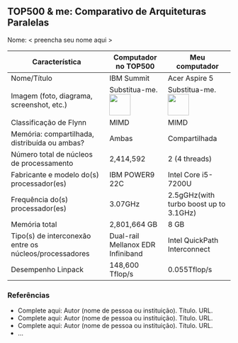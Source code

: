 TOP500 & me: Comparativo de Arquiteturas Paralelas
--------------------------------------------------

Nome: < preencha seu nome aqui >

| Característica                                            | Computador no TOP500  | Meu computador  |
| --------------------------------------------------------- | --------------------- | --------------- |
| Nome/Título                                               |      IBM Summit       |  Acer Aspire 5  |
| Imagem (foto, diagrama, screenshot, etc.)                 | Substitua-me. <img src="http://www.top500.org/static//images/Top500_logo.png" width="48"> | Substitua-me. <img src="http://www.top500.org/static//images/Top500_logo.png" width="48">|
| Classificação de Flynn                                    |        MIMD           |      MIMD       |
| Memória: compartilhada, distribuída ou ambas?             |       Ambas           |  Compartilhada  |
| Número total de núcleos de processamento                  |      2,414,592        |  2 (4 threads)  |
| Fabricante e modelo do(s) processador(es)                 |    IBM POWER9 22C     |Intel Core i5-7200U|
| Frequência do(s) processador(es)                          |       3.07GHz         |2.5gGHz(with turbo boost up to 3.1GHz)|
| Memória total                                             |      2,801,664 GB                 |      8 GB           |
| Tipo(s) de interconexão entre os núcleos/processadores    |Dual-rail Mellanox EDR Infiniband|Intel QuickPath Interconnect |
| Desempenho Linpack                                        |         148,600 Tflop/s                |     0.055Tflop/s            |

### Referências
- Complete aqui: Autor (nome de pessoa ou instituição). Título. URL.
- Complete aqui: Autor (nome de pessoa ou instituição). Título. URL.
- Complete aqui: Autor (nome de pessoa ou instituição). Título. URL.
- ...
